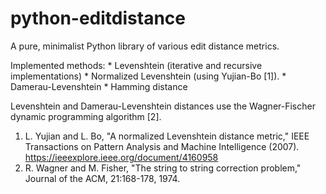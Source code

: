 # python-editdistance
A pure, minimalist Python library of various edit distance metrics.

Implemented methods:
    * Levenshtein (iterative and recursive implementations)
    * Normalized Levenshtein (using Yujian-Bo [1]).
    * Damerau-Levenshtein
    * Hamming distance

Levenshtein and Damerau-Levenshtein distances use the Wagner-Fischer
dynamic programming algorithm [2].


1. L. Yujian and L. Bo, "A normalized Levenshtein distance metric," 
    IEEE Transactions on Pattern Analysis and Machine Intelligence (2007).
    https://ieeexplore.ieee.org/document/4160958
2.  R. Wagner and M. Fisher, "The string to string correction problem," 
    Journal of the ACM, 21:168-178, 1974.
